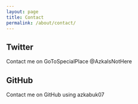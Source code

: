 ```yaml
---
layout: page
title: Contact
permalink: /about/contact/
---
```



## Twitter
Contact me on GoToSpecialPlace @AzkaIsNotHere

## GitHub
Contact me on GitHub using azkabuk07
